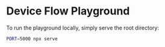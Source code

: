 # Device Flow Playground

To run the playground locally, simply serve the root directory:

```sh
PORT=5000 npx serve
```
